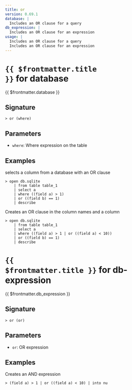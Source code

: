 ```yaml
---
title: or
version: 0.69.1
database: |
  Includes an OR clause for a query
db_expression: |
  Includes an OR clause for an expression
usage: |
  Includes an OR clause for a query
  Includes an OR clause for an expression
---
```


# <code>{{ $frontmatter.title }}</code> for database

<div style='white-space: pre-wrap;margin-top: 10px'>{{ $frontmatter.database }}</div>

## Signature

```> or (where)```

## Parameters

 -  `where`: Where expression on the table

## Examples

selects a column from a database with an OR clause
```shell
> open db.sqlite
    | from table table_1
    | select a
    | where ((field a) > 1)
    | or ((field b) == 1)
    | describe
```

Creates an OR clause in the column names and a column
```shell
> open db.sqlite
    | from table table_1
    | select a
    | where ((field a) > 1 | or ((field a) < 10))
    | or ((field b) == 1)
    | describe
```

# <code>{{ $frontmatter.title }}</code> for db-expression

<div style='white-space: pre-wrap;margin-top: 10px'>{{ $frontmatter.db_expression }}</div>

## Signature

```> or (or)```

## Parameters

 -  `or`: OR expression

## Examples

Creates an AND expression
```shell
> (field a) > 1 | or ((field a) < 10) | into nu
```
